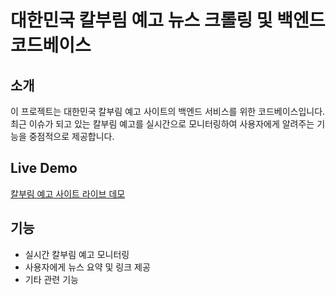 # 대한민국 칼부림 예고 뉴스 크롤링 및 백엔드 코드베이스

## 소개

이 프로젝트는 대한민국 칼부림 예고 사이트의 백엔드 서비스를 위한 코드베이스입니다. 최근 이슈가 되고 있는 칼부림 예고를 실시간으로 모니터링하여 사용자에게 알려주는 기능을 중점적으로 제공합니다.

## Live Demo

[칼부림 예고 사이트 라이브 데모](https://knife-criminal-announce.vercel.app/)

## 기능

- 실시간 칼부림 예고 모니터링
- 사용자에게 뉴스 요약 및 링크 제공
- 기타 관련 기능
